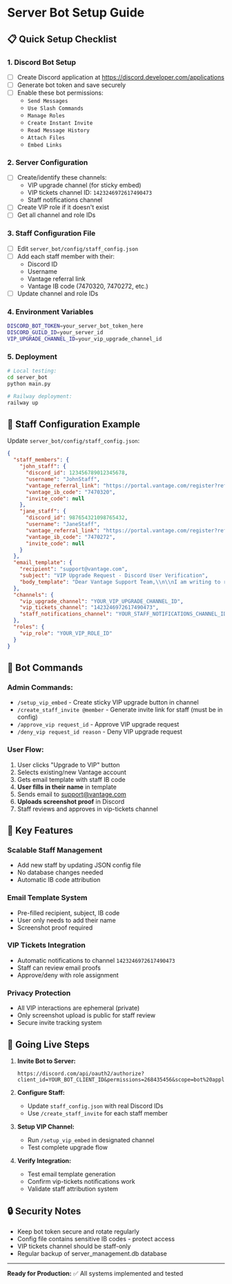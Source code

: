 # Server Bot Setup Guide

## 📋 Quick Setup Checklist

### 1. **Discord Bot Setup**
- [ ] Create Discord application at https://discord.developer.com/applications
- [ ] Generate bot token and save securely
- [ ] Enable these bot permissions:
  - `Send Messages`
  - `Use Slash Commands`
  - `Manage Roles`
  - `Create Instant Invite`
  - `Read Message History`
  - `Attach Files`
  - `Embed Links`

### 2. **Server Configuration**
- [ ] Create/identify these channels:
  - VIP upgrade channel (for sticky embed)
  - VIP tickets channel ID: `1423246972617490473`
  - Staff notifications channel
- [ ] Create VIP role if it doesn't exist
- [ ] Get all channel and role IDs

### 3. **Staff Configuration File**
- [ ] Edit `server_bot/config/staff_config.json`
- [ ] Add each staff member with their:
  - Discord ID
  - Username
  - Vantage referral link
  - Vantage IB code (7470320, 7470272, etc.)
- [ ] Update channel and role IDs

### 4. **Environment Variables**
```bash
DISCORD_BOT_TOKEN=your_server_bot_token_here
DISCORD_GUILD_ID=your_server_id
VIP_UPGRADE_CHANNEL_ID=your_vip_upgrade_channel_id
```

### 5. **Deployment**
```bash
# Local testing:
cd server_bot
python main.py

# Railway deployment:
railway up
```

## 🔧 Staff Configuration Example

Update `server_bot/config/staff_config.json`:

```json
{
  "staff_members": {
    "john_staff": {
      "discord_id": 123456789012345678,
      "username": "JohnStaff",
      "vantage_referral_link": "https://portal.vantage.com/register?referral=john_ref",
      "vantage_ib_code": "7470320",
      "invite_code": null
    },
    "jane_staff": {
      "discord_id": 987654321098765432,
      "username": "JaneStaff",
      "vantage_referral_link": "https://portal.vantage.com/register?referral=jane_ref",
      "vantage_ib_code": "7470272",
      "invite_code": null
    }
  },
  "email_template": {
    "recipient": "support@vantage.com",
    "subject": "VIP Upgrade Request - Discord User Verification",
    "body_template": "Dear Vantage Support Team,\\n\\nI am writing to request a VIP upgrade for my trading account...\\n\\n**Account Details:**\\n- Discord Username: {username}\\n- Discord ID: {discord_id}\\n- Request ID: {request_id}\\n- Referred by Staff: {staff_name}\\n- IB Code: {ib_code}\\n\\n[Please fill in your name and account details]\\n\\nBest regards,\\n[Your Name]"
  },
  "channels": {
    "vip_upgrade_channel": "YOUR_VIP_UPGRADE_CHANNEL_ID",
    "vip_tickets_channel": "1423246972617490473",
    "staff_notifications_channel": "YOUR_STAFF_NOTIFICATIONS_CHANNEL_ID"
  },
  "roles": {
    "vip_role": "YOUR_VIP_ROLE_ID"
  }
}
```

## 📝 Bot Commands

### Admin Commands:
- `/setup_vip_embed` - Create sticky VIP upgrade button in channel
- `/create_staff_invite @member` - Generate invite link for staff (must be in config)
- `/approve_vip request_id` - Approve VIP upgrade request
- `/deny_vip request_id reason` - Deny VIP upgrade request

### User Flow:
1. User clicks "Upgrade to VIP" button
2. Selects existing/new Vantage account
3. Gets email template with staff IB code
4. **User fills in their name** in template
5. Sends email to support@vantage.com
6. **Uploads screenshot proof** in Discord
7. Staff reviews and approves in vip-tickets channel

## 🎯 Key Features

### **Scalable Staff Management**
- Add new staff by updating JSON config file
- No database changes needed
- Automatic IB code attribution

### **Email Template System**
- Pre-filled recipient, subject, IB code
- User only needs to add their name
- Screenshot proof required

### **VIP Tickets Integration**
- Automatic notifications to channel `1423246972617490473`
- Staff can review email proofs
- Approve/deny with role assignment

### **Privacy Protection**
- All VIP interactions are ephemeral (private)
- Only screenshot upload is public for staff review
- Secure invite tracking system

## 🚀 Going Live Steps

1. **Invite Bot to Server:**
   ```
   https://discord.com/api/oauth2/authorize?client_id=YOUR_BOT_CLIENT_ID&permissions=268435456&scope=bot%20applications.commands
   ```

2. **Configure Staff:**
   - Update `staff_config.json` with real Discord IDs
   - Use `/create_staff_invite` for each staff member

3. **Setup VIP Channel:**
   - Run `/setup_vip_embed` in designated channel
   - Test complete upgrade flow

4. **Verify Integration:**
   - Test email template generation
   - Confirm vip-tickets notifications work
   - Validate staff attribution system

## 🔒 Security Notes

- Keep bot token secure and rotate regularly
- Config file contains sensitive IB codes - protect access
- VIP tickets channel should be staff-only
- Regular backup of server_management.db database

---

**Ready for Production:** ✅ All systems implemented and tested
